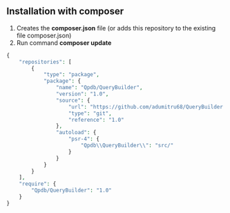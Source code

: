## Installation with composer

1. Creates the **composer.json** file (or adds this repository to the existing file composer.json)
2. Run command __composer update__


    
```php
{
    "repositories": [
        {
            "type": "package",
            "package": {
                "name": "Qpdb/QueryBuilder",
                "version": "1.0",
                "source": {
                    "url": "https://github.com/adumitru68/QueryBuilder.git",
                    "type": "git",
                    "reference": "1.0"
                },
                "autoload": {
                    "psr-4": {
                        "Qpdb\\QueryBuilder\\": "src/"
                    }
                }
            }
        }
    ],
    "require": {
        "Qpdb/QueryBuilder": "1.0"
    }
}
```